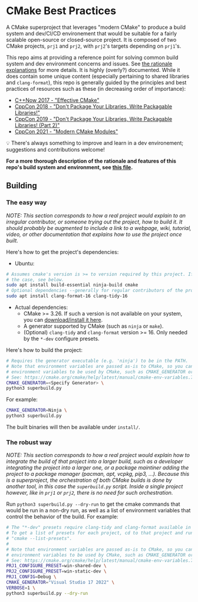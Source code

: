 # CMake Best Practices

A CMake superproject that leverages "modern CMake" to produce a build system and dev/CI/CD environement that would be suitable for a fairly scalable open-source or closed-source project. It is composed of two CMake projects, `prj1` and `prj2`, with `prj2`'s targets depending on `prj1`'s.

This repo aims at providing a reference point for solving common build system and dev environment concerns and issues. See [the rationale explanations](doc/rationale.md) for more details. It is highly (overly?) documented. While it does contain some unique content (especially pertaining to shared libraries and `clang-format`), this repo is generally guided by the principles and best practices of resources such as these (in decreasing order of importance):
- [C++Now 2017 - "Effective CMake"](https://youtu.be/bsXLMQ6WgIk)
- [CppCon 2018 - "Don't Package Your Libraries, Write Packagable Libraries!"](https://youtu.be/sBP17HQAQjk)
- [CppCon 2019 - "Don't Package Your Libraries, Write Packagable Libraries! (Part 2)"](https://youtu.be/_5weX5mx8hc)
- [CppCon 2021 - "Modern CMake Modules"](https://youtu.be/IZXNsim9TWI)

💡 There's always something to improve and learn in a dev environement; suggestions and contributions welcome!

**For a more thorough description of the rationale and features of this repo's build system and environment, see [this file](doc/rationale.md).**

## Building

### The easy way

*NOTE: This section corresponds to how a real project would explain to an irregular contributor, or someone trying out the project, how to build it. It should probably be augmented to include a link to a webpage, wiki, tutorial, video, or other documentation that explains how to use the project once built.*

Here's how to get the project's dependencies:

- Ubuntu:

```bash
# Assumes cmake's version is >= to version required by this project. If not
# the case, see below.
sudo apt install build-essential ninja-build cmake
# Optional dependencies --generally for regular contributors of the project
sudo apt install clang-format-16 clang-tidy-16
```

- Actual dependencies:
    - CMake >= 3.26. If such a version is not available on your system, you can [download/install it here](https://cmake.org/download/).
    - A generator supported by CMake (such as `ninja` or `make`).
    - (Optional) `clang-tidy` and `clang-format` version >= 16. Only needed by the `*-dev` configure presets.

Here's how to build the project:

```sh
# Requires the generator executable (e.g. 'ninja') to be in the PATH.
# Note that environment variables are passed as-is to CMake, so you can specify
# environment variables to be used by CMake, such as CMAKE_GENERATOR or VERBOSE.
# See: https://cmake.org/cmake/help/latest/manual/cmake-env-variables.7.html
CMAKE_GENERATOR=<Specify Generator> \
python3 superbuild.py
```

For example:

```sh
CMAKE_GENERATOR=Ninja \
python3 superbuild.py
```

The built binaries will then be available under `install/`.

### The robust way

*NOTE: This section corresponds to how a real project would explain how to integrate the build of that project into a larger build, such as a developer integrating the project into a larger one, or a package maintiner adding the project to a package manager (pacman, apt, vcpkg, pip3, ...). Because this is a superproject, the orchestration of both CMake builds is done by another tool, in this case the `superbuild.py` script. Inside a single project however, like in `prj1` or `prj2`, there is no need for such orchestration.*

Run `python3 superbuild.py --dry-run` to get the cmake commands that would be run in a non-dry run, as well as a list of environment variables that control the behavior of the build. For example:

```sh
# The "*-dev" presets require clang-tidy and clang-format available in PATH.
# To get a list of presets for each project, cd to that project and run
# "cmake --list-presets".
#
# Note that environment variables are passed as-is to CMake, so you can specify
# environment variables to be used by CMake, such as CMAKE_GENERATOR or VERBOSE.
# See: https://cmake.org/cmake/help/latest/manual/cmake-env-variables.7.html
PRJ1_CONFIGURE_PRESET=win-shared-dev \
PRJ2_CONFIGURE_PRESET=win-static-dev \
PRJ1_CONFIG=Debug \
CMAKE_GENERATOR="Visual Studio 17 2022" \
VERBOSE=1 \
python3 superbuild.py --dry-run
```
